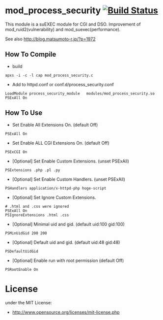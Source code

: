 # mod_process_security [![Build Status](https://travis-ci.org/matsumotory/mod_process_security.svg?branch=master)](https://travis-ci.org/matsumotory/mod_process_security)
This module is a suEXEC module for CGI and DSO. Improvement of mod_ruid2(vulnerability) and mod_suexec(performance).

See also http://blog.matsumoto-r.jp/?p=1972

## How To Compile
- build
```
apxs -i -c -l cap mod_process_security.c
```

- Add to httpd.conf or conf.d/process_security.conf
```
LoadModule process_security_module   modules/mod_process_security.so
PSExAll On
```

## How To Use

* Set Enable All Extensions On. (default Off)
```
PSExAll On
```

* Set Enable ALL CGI Extensions On. (default Off)
```
PSExCGI On
```

* [Optional] Set Enable Custom Extensions. (unset PSExAll)
```
PSExtensions .php .pl .py
```

* [Optional] Set Enable Custom Handlers. (unset PSExAll)
```
PSHandlers application/x-httpd-php hoge-script
```

* [Optional] Set Ignore Custom Extensions.
```
# .html and .css were ignored
PSExAll On
PSIgnoreExtensions .html .css
```

* [Optional] Minimal uid and gid. (default uid:100 gid:100)
```
PSMinUidGid 200 200
```

* [Optional] Default uid and gid. (default uid:48 gid:48)
```
PSDefaultUidGid
```

* [Optional] Enable run with root permission (default Off)
```
PSRootEnable On
```

# License
under the MIT License:

* http://www.opensource.org/licenses/mit-license.php

